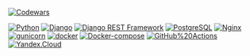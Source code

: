 [![Codewars](https://www.codewars.com/users/s-palagin/badges/small)](https://www.codewars.com/users/s-palagin/)


[![Python](https://img.shields.io/badge/-Python-464646?style=flat-square&logo=Python)](https://www.python.org/) [![Django](https://img.shields.io/badge/-Django-464646?style=flat-square&logo=Django)](https://www.djangoproject.com/) [![Django REST Framework](https://img.shields.io/badge/-Django%20REST%20Framework-464646?style=flat-square&logo=Django%20REST%20Framework)](https://www.django-rest-framework.org/) [![PostgreSQL](https://img.shields.io/badge/-PostgreSQL-464646?style=flat-square&logo=PostgreSQL)](https://www.postgresql.org/) [![Nginx](https://img.shields.io/badge/-NGINX-464646?style=flat-square&logo=NGINX)](https://nginx.org/ru/) [![gunicorn](https://img.shields.io/badge/-gunicorn-464646?style=flat-square&logo=gunicorn)](https://gunicorn.org/) [![docker](https://img.shields.io/badge/-Docker-464646?style=flat-square&logo=docker)](https://www.docker.com/) [![Docker-compose](https://img.shields.io/badge/-Docker%20compose-464646?style=flat-square&logo=Docker)](https://www.docker.com/) [![GitHub%20Actions](https://img.shields.io/badge/-GitHub%20Actions-464646?style=flat-square&logo=GitHub%20actions)](https://github.com/features/actions) [![Yandex.Cloud](https://img.shields.io/badge/-Yandex.Cloud-464646?style=flat-square&logo=Yandex.Cloud)](https://cloud.yandex.ru/)
